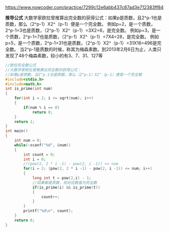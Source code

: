 https://www.nowcoder.com/practice/7299c12e6abb437c87ad3e712383ff84

 **推导公式**
大数学家欧拉曾推算出完全数的获得公式：如果p是质数，且2^p-1也是质数，那么（2^p-1）X2^（p-1）便是一个完全数。
例如p=2，是一个质数，2^p-1=3也是质数，（2^p-1）X2^（p-1）=3X2=6，是完全数。
例如p=3，是一个质数，2^p-1=7也是质数，（2^p-1）X2^（p-1）=7X4=28，是完全数。
例如p=5，是一个质数，2^p-1=31也是质数，（2^p-1）X2^（p-1）=31X16=496是完全数。
当2^p-1是质数的时候，称其为梅森素数。到2013年2月6日为止，人类只发现了48个梅森素数，较小的有3、7、31、127等 

```c
//欧拉完全数公式
//大数学家欧拉曾推算出完全数的获得公式：
//如果p是质数，且2^p-1也是质数，那么（2^p-1）X2^（p-1）便是一个完全数
#include<stdio.h>
#include<math.h>
int is_prime(int num)
{
    for(int i = 2; i <= sqrt(num); i++)
    {
        if(num % i == 0)
            return 0;
    }
    return 1;
}
int main()
{
    int num = 0;
    while(~scanf("%d", &num))
    {
        int count = 0;
        int i = 0;
        //(pow(2, 2 * i -1) - pow(2, i -1)) <= num
        for(i = 2; (pow(2, 2 * i -1) - pow(2, i -1)) <= num; i++)
        {
            long int t = pow(2,i) - 1;
            //如果都是质数，则对应数值为完全数
            if(is_prime(i) && is_prime(t))
            {
                count++;
            }
        }
        printf("%d\n", count);
    }
    return 0;
}
```

